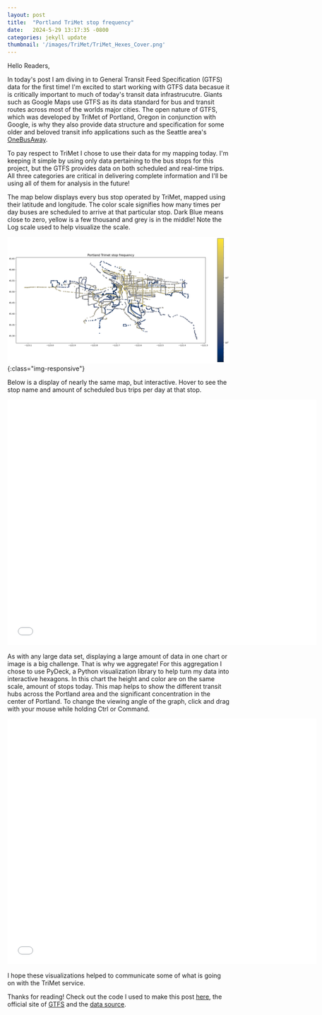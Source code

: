 ```yaml
---
layout: post
title:  "Portland TriMet stop frequency"
date:   2024-5-29 13:17:35 -0800
categories: jekyll update
thumbnail: '/images/TriMet/TriMet_Hexes_Cover.png'
---
```


Hello Readers, 

In today's post I am diving in to General Transit Feed Specification (GTFS) data for the first time! I'm excited to start working with GTFS data becasue it is critically important to much of today's transit data infrastrucutre. Giants such as Google Maps use GTFS as its data standard for bus and transit routes across most of the worlds major cities. The open nature of GTFS, which was developed by TriMet of Portland, Oregon in conjunction with Google, is why they also provide data structure and specification for some older and beloved transit info applications such as the Seattle area's [OneBusAway](https://onebusaway.org/). 

To pay respect to TriMet I chose to use their data for my mapping today. I'm keeping it simple by using only data pertaining to the bus stops for this project, but the GTFS provides data on both scheduled and real-time trips. All three categories are critical in delivering complete information and I'll be using all of them for analysis in the future! 

The map below displays every bus stop operated by TriMet, mapped using their latitude and longitude. The color scale signifies how many times per day buses are scheduled to arrive at that particular stop. Dark Blue means close to zero, yellow is a few thousand and grey is in the middle! Note the Log scale used to help visualize the scale.

![Stop Frequency Static](/images/TriMet/TriMet_Stop_Frequency.png){:class="img-responsive"}

Below is a display of nearly the same map, but interactive. Hover to see the stop name and amount of scheduled bus trips per day at that stop. 

<div class="video-container">
    <iframe src="/images/TriMet/Trimet_Stop_Frequency_Interactive.html" height="555" width="700" allowfullscreen="" frameborder="0">
    </iframe>
</div>

As with any large data set, displaying a large amount of data in one chart or image is a big challenge. That is why we aggregate! For this aggregation I chose to use PyDeck, a Python visualization library to help turn my data into interactive hexagons. In this chart the height and color are on the same scale, amount of stops today. This map helps to show the different transit hubs across the Portland area and the significant concentration in the center of Portland. To change the viewing angle of the graph, click and drag with your mouse while holding Ctrl or Command.

<div class="video-container">
    <iframe src="/images/TriMet/Trimet_Stop_Frequency_PyDeck.html" height="555" width="700" allowfullscreen="" frameborder="0">
    </iframe>
</div>

I hope these visualizations helped to communicate some of what is going on with the TriMet service.

Thanks for reading! Check out the code I used to make this post [here](https://github.com/amschechter/amschechter.github.io/blob/main/DataScience/GTFS/Trimet_Stops.ipynb), the official site of [GTFS](https://gtfs.org/) and the [data source](https://transitfeeds.com/p/trimet/43/20231016).
